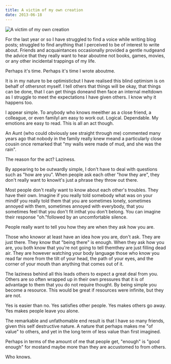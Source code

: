 ```yaml
---
title: A victim of my own creation
date: 2013-06-18
---
```


![A victim of my own creation](https://source.unsplash.com/7QCBakMyDCE/1600x900)

For the last year or so I have struggled to find a voice while writing blog posts; struggled to find anything that I perceived to be of interest to write about. Friends and acquaintances occasionally provided a gentle nudgeand the advice that they really want to hear aboutme not books, games, movies, or any other incidental trappings of my life.

Perhaps it's time. Perhaps it's time I wrote aboutme.

It is in my nature to be optimisticbut I have realised this blind optimism is on behalf of othersnot myself. I tell others that things will be okay, that things can be done, that I can get things doneand then face an internal meltdown as I struggle to meet the expectations I have given others. I know why it happens too.

I appear simple. To anybody who knows meeither as a close friend, a colleague, or even familyI am easy to work out. Logical. Dependable. My emotions are easy to read. This is all an act though.

An Aunt (who could obviously see straight through me) commented many years ago that nobody in the family really knew meand a particularly close cousin once remarked that "my walls were made of mud, and she was the rain".

The reason for the act? Laziness.

By appearing to be outwardly simple, I don't have to deal with questions such as "how are you". When people ask each other "how they are", they don't really want to knowit's just a phrase they throw out there.

Most people don't really want to know about each other's troubles. They have their own. Imagine if you really told somebody what was on your mindif you really told them that you are sometimes lonely, sometimes annoyed with them, sometimes annoyed with everybody, that you sometimes feel that you don't fit inthat you don't belong. You can imagine their response "oh."followed by an uncomfortable silence.

People really want to tell you how they are when they ask how you are.

Those who knowor at least have an idea how you are, don't ask. They are just there. They know that "being there" is enough. When they ask how you are, you both know that you're not going to tell themthey are just filling dead air. They are however watching your body language those who know you read far more from the tilt of your head, the path of your eyes, and the corner of your mouth than anything that comes out of it.

The laziness behind all this leads others to expect a great deal from you. Others are so often wrapped up in their own pressures that it is of advantage to them that you do not require thought. By being simple you become a resource. This would be great if resources were infinite, but they are not.

Yes is easier than no. Yes satisfies other people. Yes makes others go away. Yes makes people leave you alone.

The remarkable and unfathomable end result is that I have so many friends, given this self destructive nature. A nature that perhaps makes me "of value" to others, and yet in the long term of less value than first imagined.

Perhaps in terms of the amount of me that people get, "enough" is "good enough" for mostand maybe more than they are accustomed to from others.

Who knows.